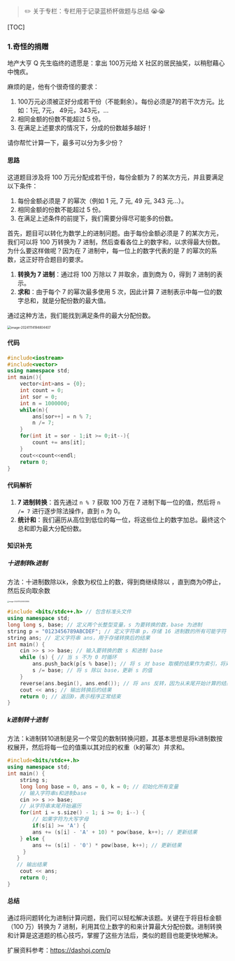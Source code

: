 > ✏️ 关于专栏：专栏用于记录蓝桥杯做题与总结 
> 😭😭

[TOC]

### 1.奇怪的捐赠

地产大亨 Q 先生临终的遗愿是：拿出 100万元给 X 社区的居民抽奖，以稍慰藉心中愧疚。

麻烦的是，他有个很奇怪的要求：

1. 100万元必须被正好分成若干份（不能剩余）。每份必须是7的若干次方元。比如：1元, 7元， 49元，343元，...
2. 相同金额的份数不能超过 5 份。
3. 在满足上述要求的情况下，分成的份数越多越好！

请你帮忙计算一下，最多可以分为多少份？

#### 思路

这道题目涉及将 100 万元分配成若干份，每份金额为 7 的某次方元，并且要满足以下条件：

1. 每份金额必须是 7 的幂次（例如 1 元, 7 元, 49 元, 343 元...）。
2. 相同金额的份数不能超过 5 份。
3. 在满足上述条件的前提下，我们需要分得尽可能多的份数。

首先，题目可以转化为数学上的进制问题。由于每份金额必须是 7 的某次方元，我们可以将 100 万转换为 7 进制，然后查看各位上的数字和，以求得最大份数。为什么要这样做呢？因为在 7 进制中，每一位上的数字代表的是 7 的幂次的系数，这正好符合题目的要求。

1. **转换为 7 进制**：通过将 100 万除以 7 并取余，直到商为 0，得到 7 进制的表示。
2. **求和**：由于每个 7 的幂次最多使用 5 次，因此计算 7 进制表示中每一位的数字总和，就是分配份数的最大值。

通过这种方法，我们能找到满足条件的最大分配份数。

<img src="https://gitee.com/Black_aura/picture/raw/master/img/image-20241114194804407.png" alt="image-20241114194804407" style="zoom: 50%;" />

#### 代码

```c++
#include<iostream>
#include<vector>
using namespace std;
int main(){
    vector<int>ans = {0};
    int count = 0;
    int sor = 0;
   	int n = 1000000;
    while(n){
        ans[sor++] = n % 7;
        n /= 7;
    }
    for(int it = sor - 1;it >= 0;it--){
        count += ans[it];
    }
    cout<<count<<endl;
    return 0;
}
```

#### 代码解析

1. **7 进制转换**：首先通过 `n % 7` 获取 100 万在 7 进制下每一位的值，然后将 `n /= 7` 进行逐步除法操作，直到 `n` 为 0。
2. **统计和**：我们遍历从高位到低位的每一位，将这些位上的数字加总。最终这个总和即为最大分配份数。

#### 知识补充

##### 十进制转k进制

方法：十进制数除以k，余数为权位上的数，得到商继续除以 ，直到商为0停止，然后反向取余数

<img src="https://gitee.com/Black_aura/picture/raw/master/img/image-20241114200833805.png" alt="image-20241114200833805" style="zoom: 25%;" />

```c++
#include <bits/stdc++.h> // 包含标准头文件
using namespace std;
long long s, base; // 定义两个长整型变量，s 为要转换的数，base 为进制
string p = "0123456789ABCDEF"; // 定义字符串 p，存储 16 进制数的所有可能字符
string ans; // 定义字符串 ans，用于存储转换后的结果
int main() {
	cin >> s >> base; // 输入要转换的数 s 和进制 base
	while (s) { // 当 s 不为 0 时循环
		ans.push_back(p[s % base]); // 将 s 对 base 取模的结果作为索引，将对应的字符添加到 ans 末尾
		s /= base; // 将 s 除以 base，更新 s 的值
	}
	reverse(ans.begin(), ans.end()); // 将 ans 反转，因为从末尾开始计算的结果需要反转才能得到正确的结果
	cout << ans; // 输出转换后的结果
	return 0; // 返回0，表示程序正常结束
}
```

##### k进制转十进制

方法：k进制转10进制是另一个常见的数制转换问题，其基本思想是将k进制数按权展开，然后将每一位的值乘以其对应的权重（k的幂次）并求和。

```c++
#include<bits/stdc++.h>
using namespace std;
int main() {
	string s;
	long long base = 0, ans = 0, k = 0; // 初始化所有变量
	// 输入字符串s和进制base
	cin >> s >> base;
	// 从字符串末尾开始遍历
	for(int i = s.size() - 1; i >= 0; i--) {
		// 如果字符为大写字母
		if(s[i] >= 'A') {
		ans += (s[i] - 'A' + 10) * pow(base, k++); // 更新结果
	} else {
		ans += (s[i] - '0') * pow(base, k++); // 更新结果
	 }
   }
   // 输出结果
	cout << ans;
 	return 0;
}
```

#### 总结

通过将问题转化为进制计算问题，我们可以轻松解决该题。关键在于将目标金额（100 万）转换为 7 进制，利用其位上数字的和来计算最大分配份数。进制转换和计算是这道题的核心技巧，掌握了这些方法后，类似的题目也能更快地解决。

扩展资料参考：https://dashoj.com/p